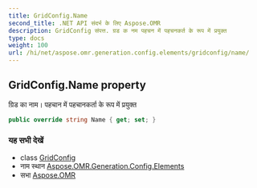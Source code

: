 ```yaml
---
title: GridConfig.Name
second_title: .NET API संदर्भ के लिए Aspose.OMR
description: GridConfig संपत्त. ग्रड क नम पहचन में पहचनकर्त के रूप में प्रयुक्त
type: docs
weight: 100
url: /hi/net/aspose.omr.generation.config.elements/gridconfig/name/
---
```

## GridConfig.Name property

ग्रिड का नाम। पहचान में पहचानकर्ता के रूप में प्रयुक्त

```csharp
public override string Name { get; set; }
```

### यह सभी देखें

* class [GridConfig](../)
* नाम स्थान [Aspose.OMR.Generation.Config.Elements](../../gridconfig/)
* सभा [Aspose.OMR](../../../)


